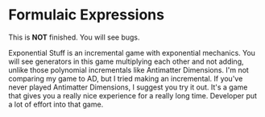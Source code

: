 # Formulaic Expressions

This is <b>NOT</b> finished. You will see bugs.

Exponential Stuff is an incremental game with exponential mechanics.
You will see generators in this game multiplying each other and not adding, unlike those polynomial incrementals like Antimatter Dimensions.
I'm not comparing my game to AD, but I tried making an incremental.
If you've never played Antimatter Dimensions, I suggest you try it out. It's a game that gives you a really nice experience for a really long time.
Developer put a lot of effort into that game.
